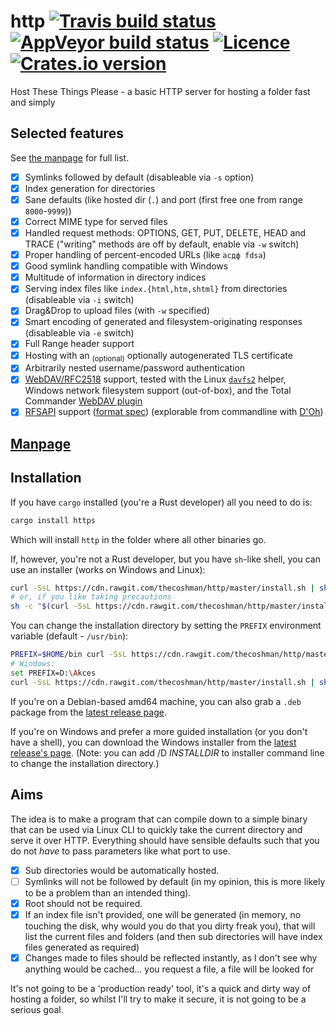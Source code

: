 # http [![Travis build status](https://travis-ci.org/thecoshman/http.svg)](https://travis-ci.org/thecoshman/http) [![AppVeyor build status](https://ci.appveyor.com/api/projects/status/7knk9lnptn1njro5?svg=true)](https://ci.appveyor.com/project/thecoshman/http) [![Licence](https://img.shields.io/badge/license-MIT-blue.svg?style=flat)](LICENSE) [![Crates.io version](https://meritbadge.herokuapp.com/https)](https://crates.io/crates/https)
Host These Things Please - a basic HTTP server for hosting a folder fast and simply

## Selected features

See [the manpage](http.md) for full list.

  * [x] Symlinks followed by default (disableable via `-s` option)
  * [x] Index generation for directories
  * [x] Sane defaults (like hosted dir (`.`) and port (first free one from range `8000`-`9999`))
  * [x] Correct MIME type for served files
  * [x] Handled request methods: OPTIONS, GET, PUT, DELETE, HEAD and TRACE ("writing" methods are off by default, enable via `-w` switch)
  * [x] Proper handling of percent-encoded URLs (like `асдф fdsa`)
  * [x] Good symlink handling compatible with Windows
  * [x] Multitude of information in directory indices
  * [x] Serving index files like `index.{html,htm,shtml}` from directories (disableable via `-i` switch)
  * [x] Drag&Drop to upload files (with `-w` specified)
  * [x] Smart encoding of generated and filesystem-originating responses (disableable via `-e` switch)
  * [x] Full Range header support
  * [x] Hosting with an <sub>(optional)</sub> optionally autogenerated TLS certificate
  * [x] Arbitrarily nested username/password authentication
  * [x] [WebDAV/RFC2518](https://tools.ietf.org/html/rfc2518) support, tested with the Linux [`davfs2`](http://savannah.nongnu.org/projects/davfs2) helper, Windows network filesystem support (out-of-box), and the Total Commander [WebDAV plugin](https://www.ghisler.com/plugins.htm)
  * [x] [RFSAPI](https://github.com/nabijaczleweli/rfsapi-rs) support ([format spec](https://rawcdn.githack.com/nabijaczleweli/rfsapi-rs/doc/rfsapi/index.html#format-spec)) (explorable from commandline with [D'Oh](https://github.com/thecoshman/doh))

## [Manpage](http.md)

## Installation

If you have `cargo` installed (you're a Rust developer) all you need to do is:

```sh
cargo install https
```

Which will install `http` in the folder where all other binaries go.

If, however, you're not a Rust developer, but you have `sh`-like shell, you can use an installer (works on Windows and Linux):

```sh
curl -SsL https://cdn.rawgit.com/thecoshman/http/master/install.sh | sh
# or, if you like taking precautions
sh -c "$(curl -SsL https://cdn.rawgit.com/thecoshman/http/master/install.sh)"
```

You can change the installation directory by setting the `PREFIX` environment variable (default - `/usr/bin`):

```sh
PREFIX=$HOME/bin curl -SsL https://cdn.rawgit.com/thecoshman/http/master/install.sh | sh
# Windows:
set PREFIX=D:\Akces
curl -SsL https://cdn.rawgit.com/thecoshman/http/master/install.sh | sh
```

If you're on a Debian-based amd64 machine, you can also grab a `.deb` package from the [latest release page](https://github.com/thecoshman/http/releases/latest).

If you're on Windows and prefer a more guided installation (or you don't have a shell),
you can download the Windows installer from the [latest release's page](https://github.com/thecoshman/http/releases/latest).
(Note: you can add /D *INSTALLDIR* to installer command line to change the installation directory.)

## Aims
The idea is to make a program that can compile down to a simple binary that can be used via Linux CLI to quickly take the current directory and serve it over HTTP. Everything should have sensible defaults such that you do not *have* to pass parameters like what port to use.

  * [x] Sub directories would be automatically hosted.
  * [ ] Symlinks will not be followed by default (in my opinion, this is more likely to be a problem than an intended thing).
  * [x] Root should not be required.
  * [x] If an index file isn't provided, one will be generated (in memory, no touching the disk, why would you do that you dirty freak you), that will list the current files and folders (and then sub directories will have index files generated as required)
  * [x] Changes made to files should be reflected instantly, as I don't see why anything would be cached... you request a file, a file will be looked for

It's not going to be a 'production ready' tool, it's a quick and dirty way of hosting a folder, so whilst I'll try to make it secure, it is not going to be a serious goal.
